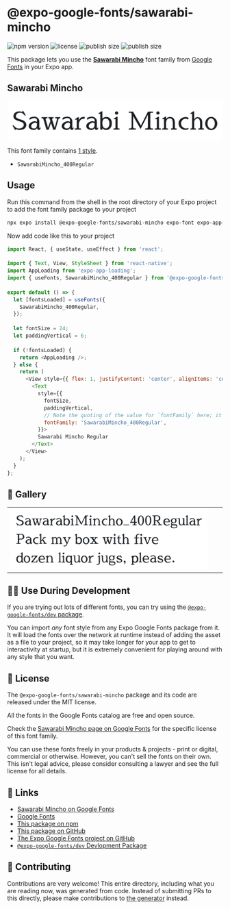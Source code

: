 # @expo-google-fonts/sawarabi-mincho

![npm version](https://flat.badgen.net/npm/v/@expo-google-fonts/sawarabi-mincho)
![license](https://flat.badgen.net/github/license/expo/google-fonts)
![publish size](https://flat.badgen.net/packagephobia/install/@expo-google-fonts/sawarabi-mincho)
![publish size](https://flat.badgen.net/packagephobia/publish/@expo-google-fonts/sawarabi-mincho)

This package lets you use the [**Sawarabi Mincho**](https://fonts.google.com/specimen/Sawarabi+Mincho) font family from [Google Fonts](https://fonts.google.com/) in your Expo app.

## Sawarabi Mincho

![Sawarabi Mincho](./font-family.png)

This font family contains [1 style](#-gallery).

- `SawarabiMincho_400Regular`

## Usage

Run this command from the shell in the root directory of your Expo project to add the font family package to your project
```sh
npx expo install @expo-google-fonts/sawarabi-mincho expo-font expo-app-loading
```

Now add code like this to your project
```js
import React, { useState, useEffect } from 'react';

import { Text, View, StyleSheet } from 'react-native';
import AppLoading from 'expo-app-loading';
import { useFonts, SawarabiMincho_400Regular } from '@expo-google-fonts/sawarabi-mincho';

export default () => {
  let [fontsLoaded] = useFonts({
    SawarabiMincho_400Regular,
  });

  let fontSize = 24;
  let paddingVertical = 6;

  if (!fontsLoaded) {
    return <AppLoading />;
  } else {
    return (
      <View style={{ flex: 1, justifyContent: 'center', alignItems: 'center' }}>
        <Text
          style={{
            fontSize,
            paddingVertical,
            // Note the quoting of the value for `fontFamily` here; it expects a string!
            fontFamily: 'SawarabiMincho_400Regular',
          }}>
          Sawarabi Mincho Regular
        </Text>
      </View>
    );
  }
};

```

## 🔡 Gallery


||||
|-|-|-|
|![SawarabiMincho_400Regular](./SawarabiMincho_400Regular.ttf.png)||||


## 👩‍💻 Use During Development

If you are trying out lots of different fonts, you can try using the [`@expo-google-fonts/dev` package](https://github.com/expo/google-fonts/tree/master/font-packages/dev#readme).

You can import *any* font style from any Expo Google Fonts package from it. It will load the fonts
over the network at runtime instead of adding the asset as a file to your project, so it may take longer
for your app to get to interactivity at startup, but it is extremely convenient
for playing around with any style that you want.

## 📖 License

The `@expo-google-fonts/sawarabi-mincho` package and its code are released under the MIT license.

All the fonts in the Google Fonts catalog are free and open source.

Check the [Sawarabi Mincho page on Google Fonts](https://fonts.google.com/specimen/Sawarabi+Mincho) for the specific license of this font family.

You can use these fonts freely in your products & projects - print or digital, commercial or otherwise. However, you can't sell the fonts on their own. This isn't legal advice, please consider consulting a lawyer and see the full license for all details.

## 🔗 Links

- [Sawarabi Mincho on Google Fonts](https://fonts.google.com/specimen/Sawarabi+Mincho)
- [Google Fonts](https://fonts.google.com/)
- [This package on npm](https://www.npmjs.com/package/@expo-google-fonts/sawarabi-mincho)
- [This package on GitHub](https://github.com/expo/google-fonts/tree/master/font-packages/sawarabi-mincho)
- [The Expo Google Fonts project on GitHub](https://github.com/expo/google-fonts)
- [`@expo-google-fonts/dev` Devlopment Package](https://github.com/expo/google-fonts/tree/master/font-packages/dev)

## 🤝 Contributing

Contributions are very welcome! This entire directory, including what you are reading now, was generated from code. Instead of submitting PRs to this directly, please make contributions to [the generator](https://github.com/expo/google-fonts/tree/master/packages/generator) instead.
